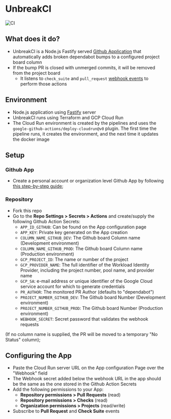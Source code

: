 # UnbreakCI

![CI](https://github.com/nearform/bench-template/actions/workflows/ci.yml/badge.svg?event=push)

## What does it do?

- UnbreakCI is a Node.js Fastify served [Github Application](https://docs.github.com/en/developers/apps/getting-started-with-apps/about-apps) that automatically adds broken dependabot bumps to a configured project board column
- If the bump PR is closed with unmerged commits, it will be removed from the project board
  - It listens to `check_suite` and `pull_request` [webhook events](https://docs.github.com/en/developers/webhooks-and-events/webhooks/webhook-events-and-payloads) to perform those actions

## Environment

- Node.js application using [Fastify](https://github.com/fastify/fastify) server
- UnbreakCI runs using Terraform and GCP Cloud Run
- The Cloud Run environment is created by the pipelines and uses the `google-github-actions/deploy-cloudrun@v0` plugin. The first time the pipeline runs, it creates the environment, and the next time it updates the docker image

## Setup

### Github App

- Create a personal account or organization level Github App by following [this step-by-step guide](https://docs.github.com/en/developers/apps/building-github-apps/creating-a-github-app);

### Repository

- Fork this repo
- Go to the **Repo Settings > Secrets > Actions** and create/supply the following Github Action Secrets:
  - `APP_ID_GITHUB`: Can be found on the App configuration page
  - `APP_KEY`: Private key generated on the App creation
  - `COLUMN_NAME_GITHUB_DEV`: The Github board Column name (Development environment)
  - `COLUMN_NAME_GITHUB_PROD`: The Github board Column name (Production environment)
  - `GCP_PROJECT_ID`: The name or number of the project
  - `GCP_PROVIDER_NAME`: The full identifier of the Workload Identity Provider, including the project number, pool name, and provider name
  - `GCP_SA`: e-mail address or unique identifier of the Google Cloud service account for which to generate credentials
  - `PR_AUTHOR`: The monitored PR Author (defaults to "dependabot")
  - `PROJECT_NUMBER_GITHUB_DEV`: The Github board Number (Development environment)
  - `PROJECT_NUMBER_GITHUB_PROD`: The Github board Number (Production environment)
  - `WEBHOOK_SECRET`: Secret password that validates the webhook requests

(If no column name is supplied, the PR will be moved to a temporary "No Status" column);

## Configuring the App

- Paste the Cloud Run server URL on the App configuration Page over the "Webhook" field
- The Webhook secret added below the webhook URL in the app should be the same as the one stored in the Github Action Secrets
- Add the following permissions to your App:
  - **Repository permissions > Pull Requests** (read)
  - **Repository permissions > Checks** (read)
  - **Organization permissions > Projects** (read/write)
- Subscribe to **Pull Request** and **Check Suite** events
